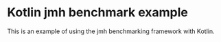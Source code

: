 # Kotlin jmh benchmark example

This is an example of using the jmh benchmarking framework with Kotlin.
